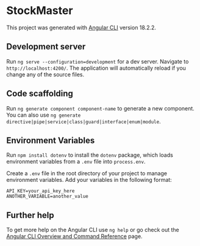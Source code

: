 # StockMaster

This project was generated with [Angular CLI](https://github.com/angular/angular-cli) version 18.2.2.

## Development server

Run `ng serve --configuration=development` for a dev server. Navigate to `http://localhost:4200/`. The application will automatically reload if you change any of the source files.

## Code scaffolding

Run `ng generate component component-name` to generate a new component. You can also use `ng generate directive|pipe|service|class|guard|interface|enum|module`.

## Environment Variables

Run `npm install dotenv` to install the `dotenv` package, which loads environment variables from a `.env` file into `process.env`.

Create a `.env` file in the root directory of your project to manage environment variables. Add your variables in the following format:

```
API_KEY=your_api_key_here
ANOTHER_VARIABLE=another_value
```

## Further help

To get more help on the Angular CLI use `ng help` or go check out the [Angular CLI Overview and Command Reference](https://angular.dev/tools/cli) page.
